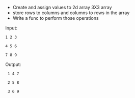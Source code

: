 - Create and assign values to 2d array 3X3 array
- store rows to columns and columns to rows in the array
- Write a func to perform those operations

Input:

    1 2 3

    4 5 6

    7 8 9

Output:

     1 4 7

     2 5 8

     3 6 9